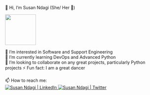 👋 Hi, I’m Susan Ndagi (She/ Her :woman:) <br>

<div id="header">
  <img src="https://media.giphy.com/media/4EbPq54Rbx5UvBXsRx/giphy.gif" width="100"/>
</div>

👀 I’m interested in Software and Support Engineering <br>
🌱 I’m currently learning DevOps and Advanced Python <br>
💞️ I’m looking to collaborate on any great projects, particularly Python projects
⚡ Fun fact: I am a great dancer <br><br>
📫 How to reach me: <br>
<a href="https://www.linkedin.com/in/susanndagi">
  <img src="https://img.shields.io/badge/LinkedIn-0077B5?style=for-the-badge&logo=linkedin&logoColor=white" alt="Susan Ndagi | LinkedIn"/>
</a>
<a href="https://twitter.com/ndagi_susan">
  <img src="https://img.shields.io/badge/Twitter-1DA1F2?style=for-the-badge&logo=twitter&logoColor=white" alt="Susan Ndagi | Twitter"/>
</a>

<!---
ndagisusan/ndagisusan is a ✨ special ✨ repository because its `README.md` (this file) appears on your GitHub profile.
You can click the Preview link to take a look at your changes.
--->
